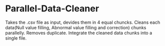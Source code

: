 # Parallel-Data-Cleaner
Takes the .csv file as input, devides them in 4 equal chuncks.
Cleans each data(Null value filling, Abnormal value filling and correction) chunks parallelly.
Removes duplicate.
Integrate the cleaned data chunks into a single file.

